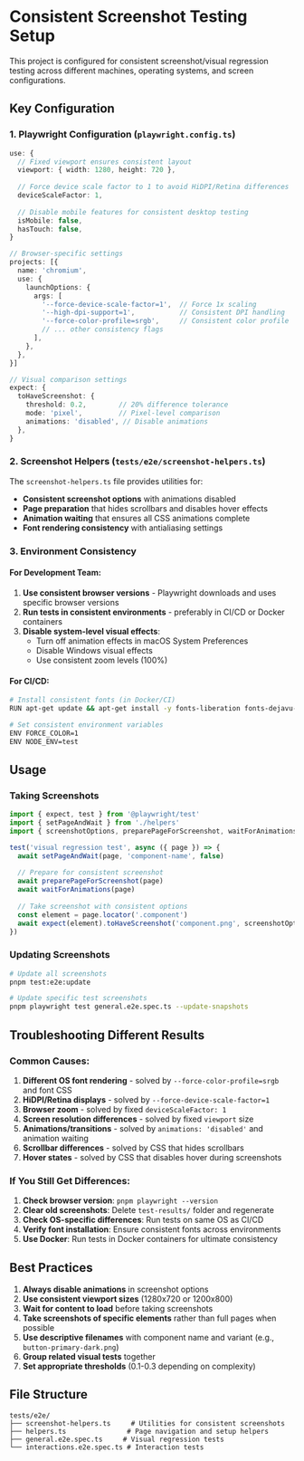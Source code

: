 # Consistent Screenshot Testing Setup

This project is configured for consistent screenshot/visual regression testing across different machines, operating systems, and screen configurations.

## Key Configuration

### 1. Playwright Configuration (`playwright.config.ts`)

```typescript
use: {
  // Fixed viewport ensures consistent layout
  viewport: { width: 1280, height: 720 },
  
  // Force device scale factor to 1 to avoid HiDPI/Retina differences
  deviceScaleFactor: 1,
  
  // Disable mobile features for consistent desktop testing
  isMobile: false,
  hasTouch: false,
}

// Browser-specific settings
projects: [{
  name: 'chromium',
  use: {
    launchOptions: {
      args: [
        '--force-device-scale-factor=1',  // Force 1x scaling
        '--high-dpi-support=1',           // Consistent DPI handling
        '--force-color-profile=srgb',     // Consistent color profile
        // ... other consistency flags
      ],
    },
  },
}]

// Visual comparison settings
expect: {
  toHaveScreenshot: {
    threshold: 0.2,        // 20% difference tolerance
    mode: 'pixel',         // Pixel-level comparison
    animations: 'disabled', // Disable animations
  },
}
```

### 2. Screenshot Helpers (`tests/e2e/screenshot-helpers.ts`)

The `screenshot-helpers.ts` file provides utilities for:
- **Consistent screenshot options** with animations disabled
- **Page preparation** that hides scrollbars and disables hover effects
- **Animation waiting** that ensures all CSS animations complete
- **Font rendering consistency** with antialiasing settings

### 3. Environment Consistency

#### For Development Team:
1. **Use consistent browser versions** - Playwright downloads and uses specific browser versions
2. **Run tests in consistent environments** - preferably in CI/CD or Docker containers
3. **Disable system-level visual effects**:
   - Turn off animation effects in macOS System Preferences
   - Disable Windows visual effects
   - Use consistent zoom levels (100%)

#### For CI/CD:
```bash
# Install consistent fonts (in Docker/CI)
RUN apt-get update && apt-get install -y fonts-liberation fonts-dejavu-core

# Set consistent environment variables
ENV FORCE_COLOR=1
ENV NODE_ENV=test
```

## Usage

### Taking Screenshots

```typescript
import { expect, test } from '@playwright/test'
import { setPageAndWait } from './helpers'
import { screenshotOptions, preparePageForScreenshot, waitForAnimations } from './screenshot-helpers'

test('visual regression test', async ({ page }) => {
  await setPageAndWait(page, 'component-name', false)
  
  // Prepare for consistent screenshot
  await preparePageForScreenshot(page)
  await waitForAnimations(page)
  
  // Take screenshot with consistent options
  const element = page.locator('.component')
  await expect(element).toHaveScreenshot('component.png', screenshotOptions)
})
```

### Updating Screenshots

```bash
# Update all screenshots
pnpm test:e2e:update

# Update specific test screenshots
pnpm playwright test general.e2e.spec.ts --update-snapshots
```

## Troubleshooting Different Results

### Common Causes:
1. **Different OS font rendering** - solved by `--force-color-profile=srgb` and font CSS
2. **HiDPI/Retina displays** - solved by `--force-device-scale-factor=1`  
3. **Browser zoom** - solved by fixed `deviceScaleFactor: 1`
4. **Screen resolution differences** - solved by fixed `viewport` size
5. **Animations/transitions** - solved by `animations: 'disabled'` and animation waiting
6. **Scrollbar differences** - solved by CSS that hides scrollbars
7. **Hover states** - solved by CSS that disables hover during screenshots

### If You Still Get Differences:
1. **Check browser version**: `pnpm playwright --version`
2. **Clear old screenshots**: Delete `test-results/` folder and regenerate
3. **Check OS-specific differences**: Run tests on same OS as CI/CD
4. **Verify font installation**: Ensure consistent fonts across environments
5. **Use Docker**: Run tests in Docker containers for ultimate consistency

## Best Practices

1. **Always disable animations** in screenshot options
2. **Use consistent viewport sizes** (1280x720 or 1200x800)
3. **Wait for content to load** before taking screenshots
4. **Take screenshots of specific elements** rather than full pages when possible
5. **Use descriptive filenames** with component name and variant (e.g., `button-primary-dark.png`)
6. **Group related visual tests** together
7. **Set appropriate thresholds** (0.1-0.3 depending on complexity)

## File Structure

```
tests/e2e/
├── screenshot-helpers.ts     # Utilities for consistent screenshots
├── helpers.ts               # Page navigation and setup helpers  
├── general.e2e.spec.ts     # Visual regression tests
└── interactions.e2e.spec.ts # Interaction tests
```
